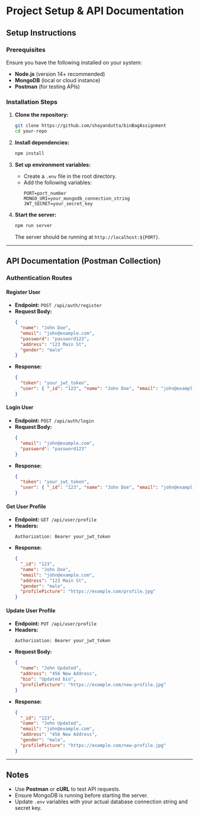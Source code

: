 # Project Setup & API Documentation

## Setup Instructions

### Prerequisites
Ensure you have the following installed on your system:
- **Node.js** (version 14+ recommended)
- **MongoDB** (local or cloud instance)
- **Postman** (for testing APIs)

### Installation Steps
1. **Clone the repository:**
   ```bash
   git clone https://github.com/shayandutta/binBagAssignment
   cd your-repo
   ```

2. **Install dependencies:**
   ```bash
   npm install
   ```

3. **Set up environment variables:**
   - Create a `.env` file in the root directory.
   - Add the following variables:
     ```env
     PORT=port_number
     MONGO_URI=your_mongodb_connection_string
     JWT_SECRET=your_secret_key
     ```

4. **Start the server:**
   ```bash
   npm run server
   ```
   The server should be running at `http://localhost:${PORT}`.

---

## API Documentation (Postman Collection)

### **Authentication Routes**

#### **Register User**
- **Endpoint:** `POST /api/auth/register`
- **Request Body:**
  ```json
  {
    "name": "John Doe",
    "email": "john@example.com",
    "password": "password123",
    "address": "123 Main St",
    "gender": "male"
  }
  ```
- **Response:**
  ```json
  {
    "token": "your_jwt_token",
    "user": { "_id": "123", "name": "John Doe", "email": "john@example.com" }
  }
  ```

#### **Login User**
- **Endpoint:** `POST /api/auth/login`
- **Request Body:**
  ```json
  {
    "email": "john@example.com",
    "password": "password123"
  }
  ```
- **Response:**
  ```json
  {
    "token": "your_jwt_token",
    "user": { "_id": "123", "name": "John Doe", "email": "john@example.com" }
  }
  ```

#### **Get User Profile**
- **Endpoint:** `GET /api/user/profile`
- **Headers:**
  ```
  Authorization: Bearer your_jwt_token
  ```
- **Response:**
  ```json
  {
    "_id": "123",
    "name": "John Doe",
    "email": "john@example.com",
    "address": "123 Main St",
    "gender": "male",
    "profilePicture": "https://example.com/profile.jpg"
  }
  ```

#### **Update User Profile**
- **Endpoint:** `PUT /api/user/profile`
- **Headers:**
  ```
  Authorization: Bearer your_jwt_token
  ```
- **Request Body:**
  ```json
  {
    "name": "John Updated",
    "address": "456 New Address",
    "bio": "Updated bio",
    "profilePicture": "https://example.com/new-profile.jpg"
  }
  ```
- **Response:**
  ```json
  {
    "_id": "123",
    "name": "John Updated",
    "email": "john@example.com",
    "address": "456 New Address",
    "gender": "male",
    "profilePicture": "https://example.com/new-profile.jpg"
  }
  ```

---

## Notes
- Use **Postman** or **cURL** to test API requests.
- Ensure MongoDB is running before starting the server.
- Update `.env` variables with your actual database connection string and secret key.



